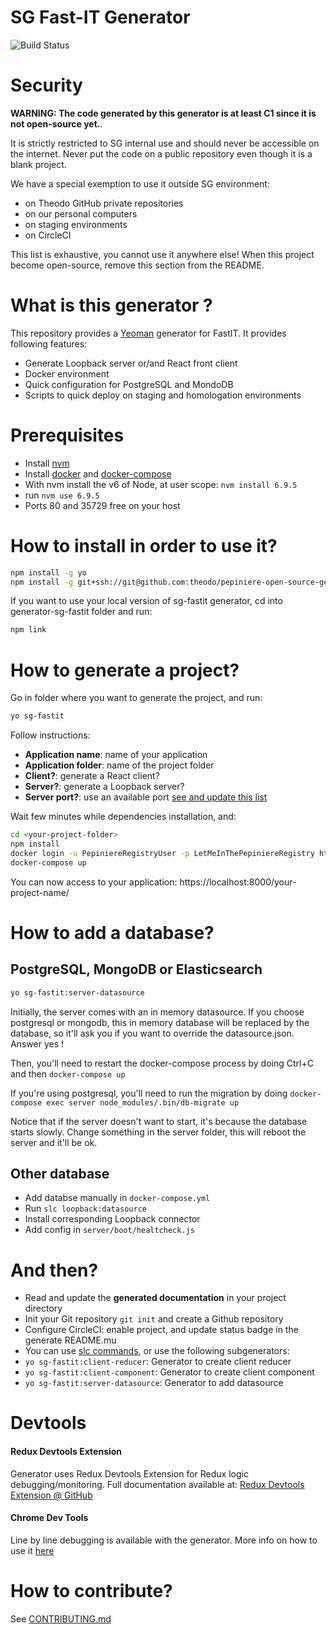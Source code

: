 SG Fast-IT Generator
====================
![Build Status](https://circleci.com/gh/theodo/generator-sg-fastit.svg?style=shield&circle-token=ef4d0ddd693c572cc02fe25bb35d9d75a1a90573)


Security
========

**WARNING: The code generated by this generator is at least C1 since it is not open-source yet.**.

It is strictly restricted to SG internal use and should never be accessible on the internet. Never put the code on a public repository even though it is a blank project.

We have a special exemption to use it outside SG environment:

- on Theodo GitHub private repositories
- on our personal computers
- on staging environments
- on CircleCI

This list is exhaustive, you cannot use it anywhere else!
When this project become open-source, remove this section from the README.

What is this generator ?
========================

This repository provides a [Yeoman](http://yeoman.io/) generator for FastIT.
It provides following features:

 * Generate Loopback server or/and React front client
 * Docker environment
 * Quick configuration for PostgreSQL and MondoDB
 * Scripts to quick deploy on staging and homologation environments

Prerequisites
=============

 * Install [nvm](https://github.com/creationix/nvm)
 * Install [docker](https://docs.docker.com/engine/installation/) and [docker-compose](https://docs.docker.com/compose/install/)
 * With nvm install the v6 of Node, at user scope: `nvm install 6.9.5`
 * run `nvm use 6.9.5`
 * Ports 80 and 35729 free on your host

How to install in order to use it?
==================================

``` bash
npm install -g yo
npm install -g git+ssh://git@github.com:theodo/pepiniere-open-source-generator.git
```

If you want to use your local version of sg-fastit generator, cd into generator-sg-fastit folder and run:
``` bash
npm link
```

How to generate a project?
==================================

Go in folder where you want to generate the project, and run:

``` bash
yo sg-fastit
```

Follow instructions:

 * **Application name**: name of your application
 * **Application folder**: name of the project folder
 * **Client?**: generate a React client?
 * **Server?**: generate a Loopback server?
 * **Server port?**: use an available port [see and update this list](https://github.com/theodo/pepiniere-mothership/blob/prod/doc/general/servers_and_components.md#ports-list-in-use)

Wait few minutes while dependencies installation, and:

``` bash
cd <your-project-folder>
npm install
docker login -u PepiniereRegistryUser -p LetMeInThePepiniereRegistry https://registry.pepinie.re:5000
docker-compose up
```

You can now access to your application: https://localhost:8000/your-project-name/ 

How to add a database?
======================

PostgreSQL, MongoDB or Elasticsearch
------------------------------------

``` bash
yo sg-fastit:server-datasource
```

Initially, the server comes with an in memory datasource. If you choose postgresql or mongodb, this in memory database will be replaced by the database, so it'll ask you if you want to override the datasource.json. Answer yes !

Then, you'll need to restart the docker-compose process by doing Ctrl+C and then `docker-compose up`

If you're using postgresql, you'll need to run the migration by doing `docker-compose exec server node_modules/.bin/db-migrate up`

Notice that if the server doesn't want to start, it's because the database starts slowly. Change something in the server folder, this will reboot the server and it'll be ok.

Other database
--------------

 * Add databse manually in  `docker-compose.yml`
 * Run `slc loopback:datasource`
 * Install corresponding Loopback connector
 * Add config in `server/boot/healtcheck.js`

And then?
=========

 * Read and update the **generated documentation** in your project directory
 * Init your Git repository `git init` and create a Github repository
 * Configure CircleCI: enable project, and update status badge in the generate README.mu
 * You can use [slc commands](https://docs.strongloop.com/display/public/LB/Command-line+reference), or use the following subgenerators:
  * `yo sg-fastit:client-reducer`: Generator to create client reducer
  * `yo sg-fastit:client-component`: Generator to create client component
  * `yo sg-fastit:server-datasource`: Generator to add datasource

Devtools
========================

#### Redux Devtools Extension
Generator uses Redux Devtools Extension for Redux logic debugging/monitoring.
Full documentation available at: [Redux Devtools Extension @ GitHub](https://github.com/zalmoxisus/redux-devtools-extension)

#### Chrome Dev Tools
Line by line debugging is available with the generator. More info on how to use it [here](https://blog.hospodarets.com/nodejs-debugging-in-chrome-devtools)

How to contribute?
==================

See [CONTRIBUTING.md](CONTRIBUTING.md)
